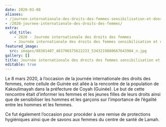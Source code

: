 ```yaml
---
date: 2020-03-08
aliases:
- /journee-internationale-des-droits-des-femmes-sensibilisation-et-dons-en-guinee/
- /2020-journee-internationale-des-droits-des-femmes/
extra:
  old_title:
    - 2020 - Journée internationale des droits des femmes
    - Journée internationale des droits des femmes sensibilisation et dons en Guinée
featured_image:
  src: images/88301407_483796575622233_5343219880667643904_n.jpg
gallery: []
title: Journée internationale des droits des femmes sensibilisation et dons en Guinée
editable: true
---
```

Le 8 mars 2020, à l’occasion de la journée internationale des droits des femmes, notre cellule de Guinée est allée à la rencontre de la population de Kakoulimayah dans la préfecture de Coyah (Guinée). Le but de cette rencontre était d’informer les femmes et les jeunes filles de leurs droits ainsi que de sensibiliser les hommes et les garçons sur l’importance de l’égalité entre les hommes et les femmes.

Ce fut également l’occasion pour procéder à une remise de protections hygiéniques ainsi que de savons aux femmes du centre de santé de Lamah.